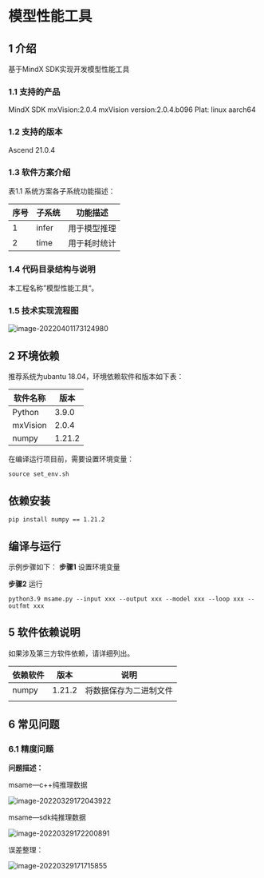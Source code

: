# 模型性能工具

## 1 介绍
基于MindX SDK实现开发模型性能工具

### 1.1 支持的产品

MindX SDK mxVision:2.0.4
mxVision version:2.0.4.b096
Plat: linux aarch64

### 1.2 支持的版本

Ascend 21.0.4

### 1.3 软件方案介绍

表1.1 系统方案各子系统功能描述：

| 序号 | 子系统 | 功能描述     |
| ---- | ------ | ------------ |
| 1    | infer  | 用于模型推理 |
| 2    | time   | 用于耗时统计 |

### 1.4 代码目录结构与说明

本工程名称”模型性能工具“。



### 1.5 技术实现流程图

![image-20220401173124980](D:\文件\华为算子\模型\未命名文件.png)





## 2 环境依赖

推荐系统为ubantu 18.04，环境依赖软件和版本如下表：

| 软件名称 | 版本   |
| -------- | ------ |
| Python   | 3.9.0  |
| mxVision | 2.0.4  |
| numpy    | 1.21.2 |

在编译运行项目前，需要设置环境变量：

```
source set_env.sh
```

## 依赖安装

```
pip install numpy == 1.21.2
```



## 编译与运行
示例步骤如下：
**步骤1** 设置环境变量

**步骤2**  运行

```
python3.9 msame.py --input xxx --output xxx --model xxx --loop xxx --outfmt xxx
```



## 5 软件依赖说明

如果涉及第三方软件依赖，请详细列出。

| 依赖软件 | 版本   | 说明                   |
| -------- | ------ | ---------------------- |
| numpy    | 1.21.2 | 将数据保存为二进制文件 |
|          |        |                        |



## 6 常见问题

### 6.1 精度问题

**问题描述：**

msame—c++纯推理数据

![image-20220329172043922](C:\Users\lenovo1\AppData\Roaming\Typora\typora-user-images\image-20220329172043922.png)

msame—sdk纯推理数据

![image-20220329172200891](C:\Users\lenovo1\AppData\Roaming\Typora\typora-user-images\image-20220329172200891.png)

误差整理：

![image-20220329171715855](C:\Users\lenovo1\AppData\Roaming\Typora\typora-user-images\image-20220329171715855.png)